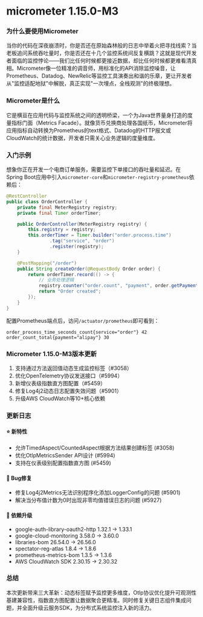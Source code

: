 # micrometer 1.15.0-M3
### 为什么要使用Micrometer

当你的代码在深夜崩溃时，你是否还在原始森林般的日志中举着火把寻找线索？当老板追问系统吞吐量时，你是否还在十几个监控系统间反复横跳？这就是现代开发者面临的监控悖论——我们比任何时候都更接近数据，却比任何时候都更难看清真相。Micrometer像一位精准的调音师，用标准化的API消除监控噪音，让Prometheus、Datadog、NewRelic等监控工具演奏出和谐的乐章，更让开发者从"监控适配地狱"中解脱，真正实现"一次埋点，全栈观测"的终极理想。

### Micrometer是什么

它是横亘在应用代码与监控系统之间的透明桥梁，一个为Java世界量身打造的度量指标门面（Metrics Facade）。就像货币兑换商处理各国纸币，Micrometer将应用指标自动转换为Prometheus的text格式、Datadog的HTTP报文或CloudWatch的统计数据，开发者只需关心业务逻辑的度量维度。

### 入门示例

想象你正在开发一个电商订单服务，需要监控下单接口的吞吐量和延迟。在Spring Boot应用中引入`micrometer-core`和`micrometer-registry-prometheus`依赖后：

```java
@RestController
public class OrderController {
    private final MeterRegistry registry;
    private final Timer orderTimer;

    public OrderController(MeterRegistry registry) {
        this.registry = registry;
        this.orderTimer = Timer.builder("order.process.time")
                .tag("service", "order")
                .register(registry);
    }

    @PostMapping("/order")
    public String createOrder(@RequestBody Order order) {
        return orderTimer.record(() -> {
            // 业务处理逻辑
            registry.counter("order.count", "payment", order.getPaymentType()).increment();
            return "Order created";
        });
    }
}
```

配置Prometheus端点后，访问`/actuator/prometheus`即可看到：
```
order_process_time_seconds_count{service="order"} 42
order_count_total{payment="alipay"} 30
```

### Micrometer 1.15.0-M3版本更新

1. 支持通过方法返回值动态生成监控标签（#3058）
2. 优化OpenTelemetry协议发送接口（#5994）
3. 新增仪表级指数直方图配置（#5459）
4. 修复Log4j2动态日志配置失效问题（#5901）
5. 升级AWS CloudWatch等10+核心依赖

### 更新日志

#### ⭐ 新特性
- 允许TimedAspect/CountedAspect根据方法结果创建标签 (#3058)
- 优化OtlpMetricsSender API设计 (#5994)
- 支持在仪表级别配置指数直方图 (#5459)

#### 🐞 Bug修复
- 修复Log4j2Metrics无法识别程序化添加LoggerConfig的问题 (#5901)
- 解决当分布值计数为0时出现非零均值错误日志的问题 (#5927)

#### 🔨 依赖升级
- google-auth-library-oauth2-http 1.32.1 → 1.33.1
- google-cloud-monitoring 3.58.0 → 3.60.0
- libraries-bom 26.54.0 → 26.56.0
- spectator-reg-atlas 1.8.4 → 1.8.6
- prometheus-metrics-bom 1.3.5 → 1.3.6
- AWS CloudWatch SDK 2.30.15 → 2.30.32

### 总结

本次更新带来三大革新：动态标签赋予监控更多维度，Otlp协议优化提升可观测性基建兼容性，指数直方图配置让数据聚合更精准。同时修复关键日志组件集成问题，并全面升级云服务SDK，为分布式系统监控注入新的活力。